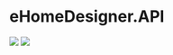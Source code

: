 # eHomeDesigner.API

[![](https://tokei.rs/b1/github/KurnakovMaksim/eHomeDesigner.API)](https://github.com/KurnakovMaksim/eHomeDesigner.API)
[![](https://tokei.rs/b1/github/KurnakovMaksim/eHomeDesigner.API?category=files)](https://github.com/KurnakovMaksim/eHomeDesigner.API)